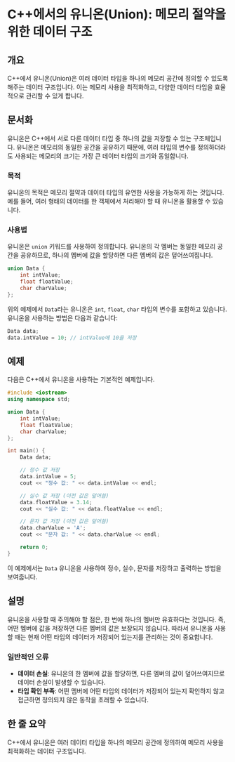 <!--
Meta Description: # C++에서의 유니온(Union): 메모리 절약을 위한 데이터 구조 ## 개요 C++에서 유니온(Union)은 여러 데이터 타입을 하나의 메모리 공간에 정의할 수 있도록 해주는 데이터 구조입니다. 이는 메모리 사용을 최적화하고, 다양한 데이터 타입을 효율적으로 관리할...
Meta Keywords: data, 데이터, 메모리, 타입의, 유니온을
-->

# C++에서의 유니온(Union): 메모리 절약을 위한 데이터 구조

## 개요
C++에서 유니온(Union)은 여러 데이터 타입을 하나의 메모리 공간에 정의할 수 있도록 해주는 데이터 구조입니다. 이는 메모리 사용을 최적화하고, 다양한 데이터 타입을 효율적으로 관리할 수 있게 합니다.

## 문서화
유니온은 C++에서 서로 다른 데이터 타입 중 하나의 값을 저장할 수 있는 구조체입니다. 유니온은 메모리의 동일한 공간을 공유하기 때문에, 여러 타입의 변수를 정의하더라도 사용되는 메모리의 크기는 가장 큰 데이터 타입의 크기와 동일합니다.

### 목적
유니온의 목적은 메모리 절약과 데이터 타입의 유연한 사용을 가능하게 하는 것입니다. 예를 들어, 여러 형태의 데이터를 한 객체에서 처리해야 할 때 유니온을 활용할 수 있습니다.

### 사용법
유니온은 `union` 키워드를 사용하여 정의합니다. 유니온의 각 멤버는 동일한 메모리 공간을 공유하므로, 하나의 멤버에 값을 할당하면 다른 멤버의 값은 덮어쓰여집니다.

```cpp
union Data {
    int intValue;
    float floatValue;
    char charValue;
};
```

위의 예제에서 `Data`라는 유니온은 `int`, `float`, `char` 타입의 변수를 포함하고 있습니다. 유니온을 사용하는 방법은 다음과 같습니다:

```cpp
Data data;
data.intValue = 10; // intValue에 10을 저장
```

## 예제
다음은 C++에서 유니온을 사용하는 기본적인 예제입니다.

```cpp
#include <iostream>
using namespace std;

union Data {
    int intValue;
    float floatValue;
    char charValue;
};

int main() {
    Data data;

    // 정수 값 저장
    data.intValue = 5;
    cout << "정수 값: " << data.intValue << endl;

    // 실수 값 저장 (이전 값은 덮어씀)
    data.floatValue = 3.14;
    cout << "실수 값: " << data.floatValue << endl;

    // 문자 값 저장 (이전 값은 덮어씀)
    data.charValue = 'A';
    cout << "문자 값: " << data.charValue << endl;

    return 0;
}
```

이 예제에서는 `Data` 유니온을 사용하여 정수, 실수, 문자를 저장하고 출력하는 방법을 보여줍니다.

## 설명
유니온을 사용할 때 주의해야 할 점은, 한 번에 하나의 멤버만 유효하다는 것입니다. 즉, 어떤 멤버에 값을 저장하면 다른 멤버의 값은 보장되지 않습니다. 따라서 유니온을 사용할 때는 현재 어떤 타입의 데이터가 저장되어 있는지를 관리하는 것이 중요합니다.

### 일반적인 오류
- **데이터 손실**: 유니온의 한 멤버에 값을 할당하면, 다른 멤버의 값이 덮어쓰여지므로 데이터 손실이 발생할 수 있습니다.
- **타입 확인 부족**: 어떤 멤버에 어떤 타입의 데이터가 저장되어 있는지 확인하지 않고 접근하면 정의되지 않은 동작을 초래할 수 있습니다.

## 한 줄 요약
C++에서 유니온은 여러 데이터 타입을 하나의 메모리 공간에 정의하여 메모리 사용을 최적화하는 데이터 구조입니다.